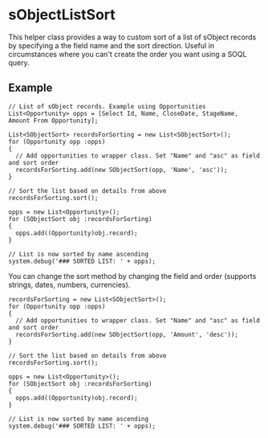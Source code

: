 sObjectListSort
===============

This helper class provides a way to custom sort of a list of sObject records by specifying a the field name and the sort direction. Useful in circumstances where you can't create the order you want using a SOQL query.

## Example

```
// List of sObject records. Example using Opportunities
List<Opportunity> opps = [Select Id, Name, CloseDate, StageName, Amount From Opportunity];

List<SObjectSort> recordsForSorting = new List<SObjectSort>();
for (Opportunity opp :opps)
{
  // Add opportunities to wrapper class. Set "Name" and "asc" as field and sort order
  recordsForSorting.add(new SObjectSort(opp, 'Name', 'asc'));
}

// Sort the list based on details from above
recordsForSorting.sort();

opps = new List<Opportunity>();
for (SObjectSort obj :recordsForSorting)
{
  opps.add((Opportunity)obj.record);
}

// List is now sorted by name ascending
system.debug('### SORTED LIST: ' + opps);
```
You can change the sort method by changing the field and order (supports strings, dates, numbers, currencies).
```
recordsForSorting = new List<SObjectSort>();
for (Opportunity opp :opps)
{
  // Add opportunities to wrapper class. Set "Name" and "asc" as field and sort order
  recordsForSorting.add(new SObjectSort(opp, 'Amount', 'desc'));
}

// Sort the list based on details from above
recordsForSorting.sort();

opps = new List<Opportunity>();
for (SObjectSort obj :recordsForSorting)
{
  opps.add((Opportunity)obj.record);
}

// List is now sorted by name ascending
system.debug('### SORTED LIST: ' + opps);

